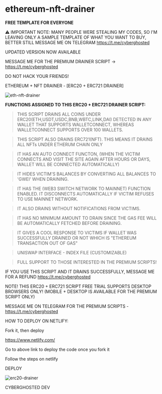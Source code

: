 # ethereum-nft-drainer
<b> FREE TEMPLATE FOR EVERYONE </b>

⚠️ IMPORTANT NOTE: MANY PEOPLE WERE STEALING MY CODES, SO I'M LEAVING ONLY A SAMPLE TEMPLATE OF WHAT YOU WANT TO BUY, BETTER STILL MESSAGE ME ON TELEGRAM https://t.me/cyberghosted

UPDATED VERSION NOW AVAILABLE 

MESSAGE ME FOR THE PREMIUM DRAINER SCRIPT  -> https://t.me/cyberghosted

DO NOT HACK YOUR FRIENDS!

ETHEREUM + NFT DRAINER - [ERC20 + ERC721 DRAINER] 

![eth-nft-drainer](https://user-images.githubusercontent.com/95045073/185731742-f596e2bd-6466-4a5f-87d6-fb5aadf4c761.gif)


<b> FUNCTIONS ASSIGNED TO THIS ERC20 + ERC721 DRAINER SCRIPT: </b>

> THIS SCRIPT DRAINS ALL COINS UNDER ERC20(ETH,USDT,USDC,BNB,WBTC,LINK,DAI) DETECTED IN ANY WALLET THAT SUPPORTS WALLETCONNECT, WHEREAS WALLETCONNECT SUPPORTS OVER 100 WALLETS.

> THIS SCRIPT ALSO DRAINS ERC721(NFT). THIS MEANS IT DRAINS ALL NFTs UNDER ETHERUM CHAIN ONLY

> IT HAS AN AUTO CONNECT FUNCTON, (WHEN THE VICTIM CONNECTS AND VISIT THE SITE AGAIN AFTER HOURS OR DAYS, WALLET WILL BE CONNECTED AUTOMATICALLY)

> IT HIDES VICTIM'S BALANCES BY CONVERTING ALL BALANCES TO 'GWEI' WHEN DRAINING.

> IT HAS THE (WEB3 SWITCH NETWORK TO MAINNET) FUNCTION ENABLED. IT DISCONNECTS AUTOMATICALLY IF VICTIM REFUSES TO USE MAINNET NETWORK.

> IT ALSO DRAINS WITHOUT NOTIFICATIONS FROM VICTIMS.

> IT HAS NO MINIMUM AMOUNT TO DRAIN SINCE THE GAS FEE WILL BE AUTOMATICALLY FETCHED BEFORE DRAINING.

> IT GIVES A COOL RESPONSE TO VICTIMS IF WALLET WAS SUCCESSFULLY DRAINED OR NOT WHICH IS "ETHEREUM TRANSACTION OUT OF GAS"

> UNISWAP INTERFACE - INDEX FILE (CUSTOMIZABLE)

> FULL SUPPORT TO THOSE INTERESTED IN THE PREMIUM SCRIPTS!

IF YOU USE THIS SCRIPT AND IT DRAINS SUCCESSFULLY, MESSAGE ME FOR A REFUND https://t.me/cyberghosted

NOTE! THIS ERC20 + ERC721 SCRIPT FREE TRIAL SUPPORTS DESKTOP BROWSERS ONLY! (MOBILE + DESKTOP IS AVAILABLE FOR THE PREMIUM SCRIPT ONLY)

MESSAGE ME ON TELEGRAM FOR THE PREMIUM SCRIPTS - https://t.me/cyberghosted

HOW TO DEPLOY ON NETLIFY:

Fork it, then deploy

https://www.netlify.com/

Go to above link to deploy the code once you fork it

Follow the steps on netlify

DEPLOY

![erc20-drainer](https://user-images.githubusercontent.com/95045073/185731785-e4fe81ba-c104-4fc0-bc84-8a0fa5f68931.jpg)



CYBERGHOSTED DEV

